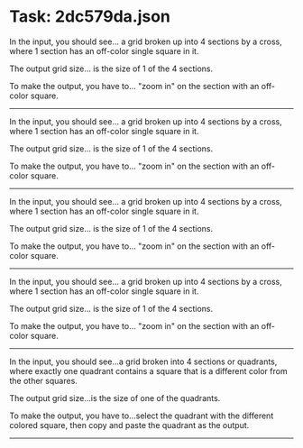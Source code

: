 # Task: 2dc579da.json

In the input, you should see... a grid broken up into 4 sections by a cross, where 1 section has an off-color single square in it.

The output grid size... is the size of 1 of the 4 sections.

To make the output, you have to... "zoom in" on the section with an off-color square.

---

In the input, you should see... a grid broken up into 4 sections by a cross, where 1 section has an off-color single square in it.

The output grid size... is the size of 1 of the 4 sections.

To make the output, you have to... "zoom in" on the section with an off-color square.

---

In the input, you should see... a grid broken up into 4 sections by a cross, where 1 section has an off-color single square in it.

The output grid size... is the size of 1 of the 4 sections.

To make the output, you have to... "zoom in" on the section with an off-color square.

---

In the input, you should see... a grid broken up into 4 sections by a cross, where 1 section has an off-color single square in it.

The output grid size... is the size of 1 of the 4 sections.

To make the output, you have to... "zoom in" on the section with an off-color square.

---

In the input, you should see...a grid broken into 4 sections or quadrants, where exactly one quadrant contains a square that is a different color from the other squares.

The output grid size...is the size of one of the quadrants.

To make the output, you have to...select the quadrant with the different colored square, then copy and paste the quadrant as the output.

---

